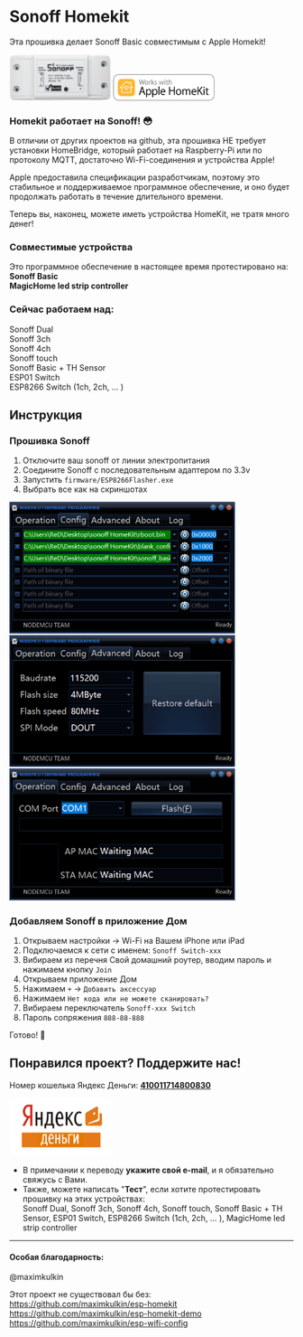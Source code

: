 # Sonoff Homekit

Эта прошивка делает Sonoff Basic совместимым с Apple Homekit!

<img src="https://github.com/Batyushin/Sonoff-HomeKit/blob/master/pic/sonoffonly.png" alt="Sonoff" width="180"/>
<img src="https://github.com/Batyushin/Sonoff-HomeKit/blob/master/pic/homekit.png" alt="Works with Apple Homekit" width="180"/>

### Homekit работает на Sonoff! 😳

В отличии от других проектов на github, эта прошивка НЕ требует установки HomeBridge, который работает на Raspberry-Pi или по протоколу MQTT, достаточно Wi-Fi-соединения и устройства Apple!

Apple предоставила спецификации разработчикам, поэтому это стабильное и поддерживаемое программное обеспечение, и оно будет продолжать работать в течение длительного времени.

Теперь вы, наконец, можете иметь устройства HomeKit, не тратя много денег!

### Совместимые устройства
Это программное обеспечение в настоящее время протестировано на:<br>
<b>Sonoff Basic</b><br>
<b>MagicHome led strip controller</b>

### Сейчас работаем над:

Sonoff Dual<br>
Sonoff 3ch<br>
Sonoff 4ch<br>
Sonoff touch<br>
Sonoff Basic + TH Sensor<br>
ESP01 Switch<br>
ESP8266 Switch (1ch, 2ch, ... )<br>



## Инструкция

### Прошивка Sonoff
 1) Отключите ваш sonoff от линии электропитания
 2) Соедините Sonoff с последовательным адаптером по 3.3v
 3) Запустить `firmware/ESP8266Flasher.exe`
 4) Выбрать все как на скриншотах
 <img src="https://github.com/Batyushin/Sonoff-HomeKit/blob/master/pic/config.png" width="400"/>
 <img src="https://github.com/Batyushin/Sonoff-HomeKit/blob/master/pic/advanc.png" width="400"/>
 <img src="https://github.com/Batyushin/Sonoff-HomeKit/blob/master/pic/operation.png" width="400"/>



### Добавляем Sonoff в приложение Дом
 1) Открываем настройки -> Wi-Fi на Вашем iPhone или iPad  
 2) Подключаемся к сети с именем: `Sonoff Switch-xxx`
 3) Вибираем из перечня Свой домашний роутер, вводим пароль и нажимаем кнопку `Join`
 4) Открываем приложение Дом
 5) Нажимаем `+` -> `Добавить аксессуар`
 6) Нажимаем  `Нет кода или не можете сканировать?`
 7) Вибираем переключатель `Sonoff-xxx Switch` 
 8) Пароль сопряжения `888-88-888`

Готово! 🎉 

## Понравился проект? Поддержите нас!
<p>Номер кошелька Яндекс Деньги: <a href="https://money.yandex.ru/to/410011714800830"><b>410011714800830</b></a></p>
<img src="https://github.com/Batyushin/Sonoff-HomeKit/blob/master/pic/donate.jpg" alt="Sonoff" width="180"/>

* В примечании к переводу <b>укажите свой e-mail</b>, и я обязательно свяжусь с Вами.
* Также, можете написать "<b>Тест</b>", если хотите протестировать прошивку на этих устройствах:<br>
Sonoff Dual, Sonoff 3ch, Sonoff 4ch, Sonoff touch, Sonoff Basic + TH Sensor, ESP01 Switch, ESP8266 Switch (1ch, 2ch, ... ), MagicHome led strip controller


---

#### Особая благодарность:
@maximkulkin

Этот проект не существовал бы без:<br>
https://github.com/maximkulkin/esp-homekit<br>
https://github.com/maximkulkin/esp-homekit-demo<br>
https://github.com/maximkulkin/esp-wifi-config

